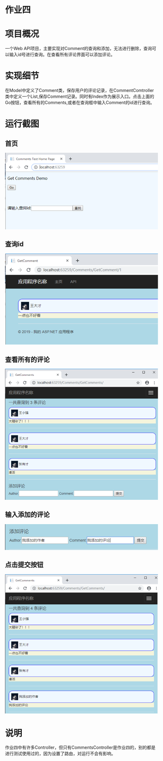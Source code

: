 # 作业四

# 项目概况
   一个Web API项目，主要实现对Comment的查询和添加，无法进行删除，查询可以输入id号进行查询。在查看所有评论界面可以添加评论。
# 实现细节
  在Model中定义了Comment类，保存用户的评论记录，在CommentComtroller类中定义一个List,保存Comment记录。同时有Index作为展示入口。点击上面的Go按钮，查看所有的Comments,或者在查询框中输入Comment的id进行查询。
# 运行截图
##  首页
  ![](images/png1.png)
##  查询id
  ![](images/png2.png)
##  查看所有的评论
  ![](images/png4.png)
##  输入添加的评论
  ![](images/png5.png)
##  点击提交按钮
  ![](images/png6.png)
# 说明
   作业四中有许多Controller，但只有CommentsController是作业四的，别的都是进行测试使用过的，因为设置了路由，对运行不会有影响。

